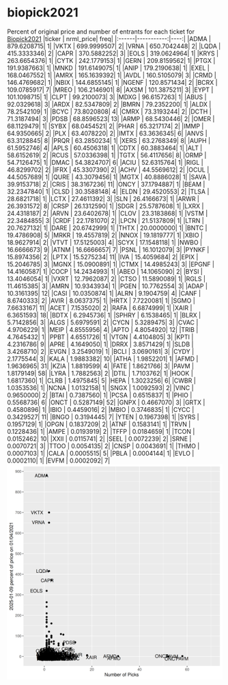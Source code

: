 # biopick2021
Percent of original price and number of entrants for each ticket for [Biopick2021](https://twitter.com/hashtag/Biopick2021)
|ticker |  nrml_price| freq|
|:------|-----------:|----:|
|ADMA   | 879.6208715|    1|
|VKTX   | 699.9999507|    2|
|VRNA   | 650.7042448|    2|
|LQDA   | 415.3333346|    2|
|CAPR   | 370.5882252|    3|
|EOLS   | 319.0624964|    1|
|KRYS   | 263.6654376|    1|
|CYTK   | 242.1779153|    1|
|GERN   | 209.8159562|    1|
|PTGX   | 191.9387663|    1|
|MNKD   | 191.6149075|    1|
|ANIP   | 179.2190638|    1|
|EXEL   | 168.0467552|    1|
|AMRX   | 165.1639392|    1|
|AVDL   | 160.5105079|    3|
|CRMD   | 146.4769682|    1|
|NBIX   | 144.6855145|    1|
|NGENF  | 120.8571434|    2|
|BCRX   | 109.0785917|    7|
|MREO   | 106.2146901|    8|
|AXSM   | 101.3875211|    3|
|EYPT   | 101.1098715|    1|
|CLPT   |  99.2100073|    3|
|MDXG   |  96.6157263|    1|
|ABUS   |  92.0329618|    3|
|ARDX   |  82.5347809|    2|
|BMRN   |  79.2352200|    1|
|ALDX   |  78.2542109|    1|
|BCYC   |  73.8020808|    4|
|CMRX   |  73.3193244|    2|
|DCTH   |  71.3187494|    3|
|PDSB   |  68.8596523|   13|
|ARMP   |  68.5430446|    2|
|OMER   |  68.1129479|    1|
|SYBX   |  68.0454521|    2|
|PHAR   |  65.3217174|    2|
|IMMP   |  64.9350665|    2|
|PLX    |  63.4078220|    2|
|IMTX   |  63.3636345|    6|
|ANVS   |  63.3128845|    8|
|PRQR   |  63.2850234|    1|
|XERS   |  63.2768349|    8|
|AUPH   |  61.5952746|    4|
|APLS   |  60.4506318|    1|
|CDTX   |  60.3883464|    1|
|ALT    |  58.6152619|    2|
|RCUS   |  57.0336398|    1|
|TGTX   |  56.4117656|    8|
|ORMP   |  54.7126475|    1|
|DMAC   |  54.3824707|    6|
|ACIU   |  52.6315764|    1|
|RIGL   |  46.8299702|    2|
|IFRX   |  45.3307390|    2|
|ACHV   |  44.5569612|    2|
|OCUL   |  44.5057689|    1|
|QURE   |  43.3079456|    1|
|MGTX   |  40.8886028|    1|
|SAVA   |  39.9153718|    2|
|CRIS   |  38.3167236|   11|
|ONCY   |  37.1794887|    1|
|BEAM   |  32.2347840|    1|
|CLSD   |  30.3588148|    4|
|ELDN   |  29.4520553|    2|
|TLSA   |  28.6821718|    1|
|LCTX   |  27.4611392|    3|
|SLN    |  26.4166673|    1|
|ARWR   |  26.3931572|    8|
|CRSP   |  26.1312590|    1|
|SDGR   |  25.5787608|    1|
|LXRX   |  24.4318187|    2|
|ARVN   |  23.6402678|    1|
|CLOV   |  23.3183868|    1|
|VSTM   |  22.3484855|    3|
|CRDF   |  22.1781070|    2|
|LPCN   |  21.5137809|    1|
|LTRN   |  20.7627132|    1|
|DARE   |  20.6742999|    1|
|THTX   |  20.0000000|    1|
|BNTC   |  19.4786908|    5|
|MRKR   |  19.4557819|    2|
|NNOX   |  19.1819777|    1|
|XBIO   |  18.9627914|    2|
|VTVT   |  17.5125003|    4|
|SCYX   |  17.1548118|    1|
|NWBO   |  16.6666673|    9|
|ATNM   |  16.6666657|    7|
|PSNL   |  16.1012079|    3|
|PYNKF  |  15.8974356|    2|
|LPTX   |  15.5275234|   11|
|IVA    |  15.4059684|    2|
|EPIX   |  15.2046785|    3|
|MGNX   |  15.0900891|    1|
|CTMX   |  14.4985243|    3|
|EPGNF  |  14.4160587|    1|
|COCP   |  14.2434993|    1|
|ABEO   |  14.1065090|    2|
|BYSI   |  13.4046054|    1|
|VXRT   |  12.7962087|    2|
|CTSO   |  11.5890089|    1|
|RGLS   |  11.4615385|    3|
|AMRN   |  10.9343934|    1|
|PGEN   |  10.7762554|    3|
|ADAP   |  10.3161395|   12|
|CASI   |  10.0350874|    1|
|ALRN   |   9.1904759|    4|
|CANF   |   8.6740333|    2|
|AVIR   |   8.0637375|    1|
|HRTX   |   7.7220081|    1|
|SGMO   |   7.6633167|   11|
|ACET   |   7.1535020|    2|
|RAFA   |   6.6874999|    1|
|XAIR   |   6.3651593|   18|
|BDTX   |   6.2945736|    1|
|SPHRY  |   6.1538465|    1|
|BLRX   |   5.7142856|    3|
|ALGS   |   5.6979591|    2|
|CYCN   |   5.3289475|    3|
|CVAC   |   4.9706229|    1|
|MEIP   |   4.8555956|    4|
|APTO   |   4.8054920|   12|
|TRIB   |   4.7645432|    1|
|PPBT   |   4.6551726|    1|
|VTGN   |   4.4104805|    3|
|KPTI   |   4.2316786|    9|
|APRE   |   4.1649050|    1|
|DRRX   |   3.8571429|    1|
|SLDB   |   3.4268710|    2|
|EVGN   |   3.2549019|    1|
|BCLI   |   3.0690161|    3|
|CYDY   |   2.1775544|    3|
|KALA   |   1.9883382|   10|
|ATHA   |   1.9852201|    1|
|AFMD   |   1.9636965|   31|
|KZIA   |   1.8819599|    4|
|FATE   |   1.8621766|    3|
|PAVM   |   1.8179149|   58|
|LYRA   |   1.7882563|    2|
|DTIL   |   1.7103762|    1|
|HOOK   |   1.6817360|    1|
|CLRB   |   1.4975845|    5|
|HEPA   |   1.3023256|    6|
|CWBR   |   1.0353536|    1|
|NCNA   |   1.0132158|    1|
|SNGX   |   1.0092593|    2|
|VINC   |   0.9650000|    2|
|BTAI   |   0.7387560|    1|
|PCSA   |   0.6515837|    1|
|PHIO   |   0.5568736|    6|
|ONCT   |   0.5287149|   52|
|GNPX   |   0.4667070|    3|
|GRTX   |   0.4580896|    1|
|IBIO   |   0.4459016|    2|
|MBIO   |   0.3746835|    1|
|CYCC   |   0.3429527|   11|
|BNGO   |   0.3194445|    7|
|YTEN   |   0.1967398|    1|
|SYRS   |   0.1957129|    1|
|OPGN   |   0.1837209|    2|
|ATNF   |   0.1583141|    1|
|TRVN   |   0.1228436|    1|
|AMPE   |   0.0193919|    2|
|TFFP   |   0.0184659|    1|
|TCON   |   0.0152462|   10|
|XXII   |   0.0115741|    2|
|SEEL   |   0.0072239|    2|
|SRNE   |   0.0070721|    3|
|TTOO   |   0.0054135|    2|
|CNSP   |   0.0043691|    1|
|THMO   |   0.0007103|    1|
|CALA   |   0.0005515|    5|
|PBLA   |   0.0004144|    1|
|EVLO   |   0.0002110|    1|
|EVFM   |   0.0002092|    7|
![retvspicks](biopicks.png?raw=true)

